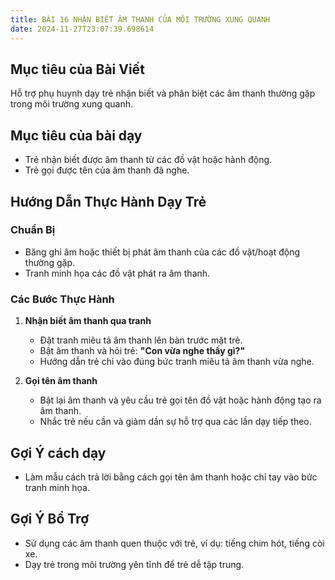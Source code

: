```yaml
---
title: BÀI 16 NHẬN BIẾT ÂM THANH CỦA MÔI TRƯỜNG XUNG QUANH
date: 2024-11-27T23:07:39.698614
---
```


## Mục tiêu của Bài Viết  
Hỗ trợ phụ huynh dạy trẻ nhận biết và phân biệt các âm thanh thường gặp trong môi trường xung quanh.

## Mục tiêu của bài dạy  
- Trẻ nhận biết được âm thanh từ các đồ vật hoặc hành động.  
- Trẻ gọi được tên của âm thanh đã nghe.  

## Hướng Dẫn Thực Hành Dạy Trẻ  

### Chuẩn Bị  
- Băng ghi âm hoặc thiết bị phát âm thanh của các đồ vật/hoạt động thường gặp.  
- Tranh minh họa các đồ vật phát ra âm thanh.  

### Các Bước Thực Hành  
1. **Nhận biết âm thanh qua tranh**  
   - Đặt tranh miêu tả âm thanh lên bàn trước mặt trẻ.  
   - Bật âm thanh và hỏi trẻ: **"Con vừa nghe thấy gì?"**  
   - Hướng dẫn trẻ chỉ vào đúng bức tranh miêu tả âm thanh vừa nghe.  

2. **Gọi tên âm thanh**  
   - Bật lại âm thanh và yêu cầu trẻ gọi tên đồ vật hoặc hành động tạo ra âm thanh.  
   - Nhắc trẻ nếu cần và giảm dần sự hỗ trợ qua các lần dạy tiếp theo.  

## Gợi Ý cách dạy  
- Làm mẫu cách trả lời bằng cách gọi tên âm thanh hoặc chỉ tay vào bức tranh minh họa.  

## Gợi Ý Bổ Trợ  
- Sử dụng các âm thanh quen thuộc với trẻ, ví dụ: tiếng chim hót, tiếng còi xe.  
- Dạy trẻ trong môi trường yên tĩnh để trẻ dễ tập trung.  
